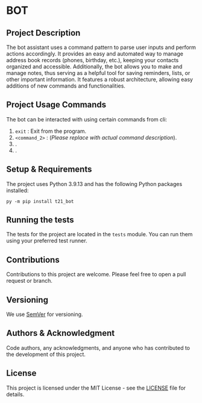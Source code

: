 # BOT

## Project Description

The bot assistant uses a command pattern to parse user inputs and perform actions accordingly. It provides an easy and automated way to manage address book records (phones, birthday, etc.), keeping your contacts organized and accessible. Additionally, the bot allows you to make and manage notes, thus serving as a helpful tool for saving reminders, lists, or other important information. It features a robust architecture, allowing easy additions of new commands and functionalities.

## Project Usage Commands

The bot can be interacted with using certain commands from cli:

1. `exit` : Exit from the program.
2. `<command_2>` : (*Please replace with actual command description*).
3. .
4. .

## Setup & Requirements

The project uses Python 3.9.13 and has the following Python packages installed:

```py -m pip install t21_bot```

## Running the tests

The tests for the project are located in the `tests` module. You can run them using your preferred test runner.

## Contributions

Contributions to this project are welcome. Please feel free to open a pull request or branch.

## Versioning

We use [SemVer](http://semver.org/) for versioning.

## Authors & Acknowledgment

Code authors, any acknowledgments, and anyone who has contributed to the development of this project.

## License

This project is licensed under the MIT License - see the [LICENSE](LICENSE) file for details.